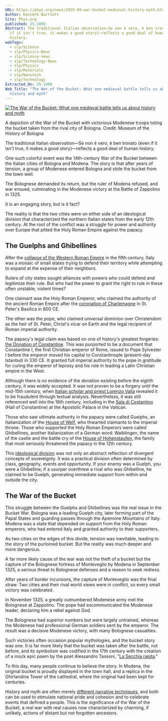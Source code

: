 ```yaml
---
URL: https://phys.org/news/2025-09-war-bucket-medieval-history-myth.html
Author: Kenneth Bartlett
Site: Phys.org
published: 25.1009
Abstract: The traditional Italian observation—Se non è vero, è ben trovato (even
  if it isn't true, it makes a good story)—reflects a good deal of human
  history.
webTags:
  - slp/Science
  - slp/Physics-News
  - slp/Science-news
  - slp/Technology-News
  - slp/Physics
  - slp/Materials
  - slp/Nanotech
  - slp/Technology
Extracted_On: 25.1409
Web_Title: "The War of the Bucket: What one medieval battle tells us about
  history and myth"
---
```


  [![The War of the Bucket: What one medieval battle tells us about history and myth](https://scx1.b-cdn.net/csz/news/800a/2025/the-war-of-the-bucket-1.jpg "A depiction of the War of the Bucket with victorious Modenese troops toting the bucket taken from the rival city of Bologna. Credit: Museum of the History of Bologna")](https://scx2.b-cdn.net/gfx/news/hires/2025/the-war-of-the-bucket-1.jpg)

A depiction of the War of the Bucket with victorious Modenese troops toting the bucket taken from the rival city of Bologna. Credit: Museum of the History of Bologna

The traditional Italian observation—Se non è vero, è ben trovato (even if it isn't true, it makes a good story)—reflects a good deal of human history.

One such colorful event was the 14th-century War of the Bucket between the Italian cities of Bologna and Modena. The story is that after years of tension, a group of Modenese entered Bologna and stole the bucket from the town well.

The Bolognese demanded its return, but the ruler of Modena refused, and war ensued, culminating in the Modenese victory at the Battle of Zappolino in 1325.

It is an engaging story, but is it fact?

The reality is that the two cities were on either side of an ideological division that characterized the northern Italian states from the early 12th century. At the root of the conflict was a struggle for power and authority over Europe that pitted the Holy Roman Empire against the papacy.

## The Guelphs and Ghibellines

After the [collapse of the Western Roman Empire](https://doi.org/10.1017/9781316584941.009) in the fifth century, Italy was a mosaic of small states trying to defend their territory while attempting to expand at the expense of their neighbors.

Rulers of city states sought alliances with powers who could defend and legitimize their rule. But who had the power to grant the right to rule in these often unstable, violent times?

One claimant was the Holy Roman Emperor, who claimed the authority of the ancient Roman Empire after the [coronation of Charlemagne](https://www.britannica.com/place/Holy-Roman-Empire/Coronation-of-Charlemagne-as-emperor) in St. Peter's Basilica in 800 CE.

The other was the pope, who claimed universal dominion over Christendom as the heir of St. Peter, Christ's vicar on Earth and the legal recipient of Roman imperial authority.

The papacy's legal claim was based on one of history's greatest forgeries: [the Donation of Constantine](https://www.jstor.org/stable/547562). This was purported to be a document that Constantine I, the first Christian emperor of Rome, issued to Pope Sylvester I before the emperor moved his capital to Constantinople (present-day Istanbul) in 330 CE. It granted full imperial authority to the pope in gratitude for curing the emperor of leprosy and his role in leading a Latin Christian empire in the West.

Although there is no evidence of the donation existing before the eighth century, it was widely accepted. It was not proven to be a forgery until the mid-15th century, when [Italian scholar and priest Lorenzo Valla](https://plato.stanford.edu/archives/sum2025/entries/lorenzo-valla/) revealed it to be fraudulent through textual analysis. Nevertheless, it was still referenced well into the 16th century, including in the [Sala di Costantino](https://www.museivaticani.va/content/museivaticani/en/collezioni/musei/stanze-di-raffaello/sala-di-costantino/donazione-di-roma.html) (Hall of Constantine) at the Apostolic Palace in the Vatican.

Those who saw ultimate authority in the papacy were called Guelphs, an Italianization of the [House of Welf](https://www.britannica.com/topic/Welf-Dynasty), who thwarted claimants to the imperial throne. Those who supported the Holy Roman Emperors were called Ghibellines, another Italianization of a German word: Waiblingen, the name of the castle and the battle cry of the [House of Hohenstaufen](https://www.britannica.com/topic/Hohenstaufen-dynasty), the family that most seriously threatened the papacy in the 12th century.

This [ideological division](https://archive.org/details/cu31924082449806/page/n7/mode/2up) was not only an abstract reflection of divergent concepts of sovereignty. It was a practical division often determined by class, geography, events and opportunity. If your enemy was a Guelph, you were a Ghibelline; if a usurper overthrew a rival who was Ghibelline, he claimed to be Guelph, generating immediate support from within and outside the city.

## The War of the Bucket

This struggle between the Guelphs and Ghibellines was the real issue in the Bucket War. Bologna was a leading Guelph city, later forming part of the Papal States and guarding passes through the Apennine Mountains of Italy. Modena was a state that depended on support from the Holy Roman emperors, who had entered Italy and granted authority to their supporters.

As two cities on the edges of this divide, tension was inevitable, leading to the story of the purloined bucket. But the reality was much deeper and more dangerous.

A far more likely cause of the war was not the theft of a bucket but the capture of the Bolognese fortress of Monteveglio by Modena in September 1325, a serious threat to Bolognese defenses and a reason to seek redress.

After years of border incursions, the capture of Monteveglio was the final straw. Two cities and their rival world views were in conflict, so every small victory was celebrated.

In November 1325, a greatly outnumbered Modenese army met the Bolognese at Zappolino. The pope had excommunicated the Modenese leader, declaring him a rebel against God.

The Bolognese had superior numbers but were largely untrained, whereas the Modenese had professional German soldiers sent by the emperor. The result was a decisive Modenese victory, with many Bolognese casualties.

Such victories often occasion popular mythologies, and the bucket story was one. It is far more likely that the bucket was taken after the battle, not before, and its symbolism was codified in the 17th century with the creation of a mock epic poem by the poet Alessandro Tassoni, "[La Secchia rapita](https://archive.org/details/bim_eighteenth-century_the-rape-of-the-bucket-_tassoni-alessandro_1715)."

To this day, many people continue to believe the story. In Modena, the original bucket is proudly displayed in the town hall, and a replica in the Ghirlandina Tower of the cathedral, where the original had been kept for centuries.

History and myth are often merely [different narrative techniques](https://doi.org/10.2307/2505649), and both can be used to stimulate national pride and cohesion and to celebrate events that defined a people. This is the significance of the War of the Bucket, a real war with real causes now characterized by charming, if unlikely, actions of distant but not forgotten ancestors.